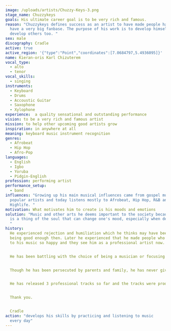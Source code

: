 ```yaml
---
image: /uploads/artists/Chuzzy-Keys-3.png
stage_name: Chuzzykeys
goals: His ultimate career goal is to be very rich and famous.
reason: "Chuzzykeys defines success as an artist to have made people happy and
  have a very big fanbase. The purpose of his work is to develop himself and
  develop others too. "
sex: male
discography: Cradle
active: true
active_region: '{"type":"Point","coordinates":[7.0684797,5.4936095]}'
name: Kieran-oris Karl Chizuterem
vocal_type:
  - alto
  - tenor
vocal_skills:
  - singing
instruments:
  - Keyboard
  - Drums
  - Accoustic Guitar
  - Saxophone
  - Xylophone
experience:  a quality sensational and outstanding performance
vision: to be a very rich and famous artist
mission: to help other upcoming good artists grow
inspiration: in anywhere at all
meaning: keyboard music instrument recognition
genres:
  - Afrobeat
  - Hip Hop
  - Afro-Pop
languages:
  - English
  - Igbo
  - Yoruba
  - Pidgin-English
profession: performing artist
performance_setup:
  - band
influences: "Growing up his main musical influences came from gospel music and
  popular artists and today listens mostly to Afrobeat, Hip Hop, R&B and
  Highlife. "
motivation: What motivates him to create is his moods and emotions
solution: "Music and other arts he deems important to the society because music
  is a thing of the soul that can change one's mood, especially when depressed.
  "
history:
  He experienced rejection and humiliation which he thinks may have been for not
  being good enough then. Later he experienced that he made people who listened
  to his music so happy and they see him as a professional artist now. 


  He has been battling with the choice of being a musician or focusing on his course of civil engineering, which he studied in university. He is now ready for music full-time because that is where his passions and destiny are.


  Though he has been persecuted by parents and family, he has never given up because he knows that he is in line with his destiny. Following his consistency and hard work, his parents and family have finally accepted him and what he does now, because he has proven to them what it means to be a true musician with passion. 


  He has released 3 professional tracks so far and the tracks were produced by himself in 2022. Chuzzykeys is looking forward to having his first ever album released.


  Thank you.


  Cradle
action: "develops his skills by practicing and listening to music
  every day"
---
```

